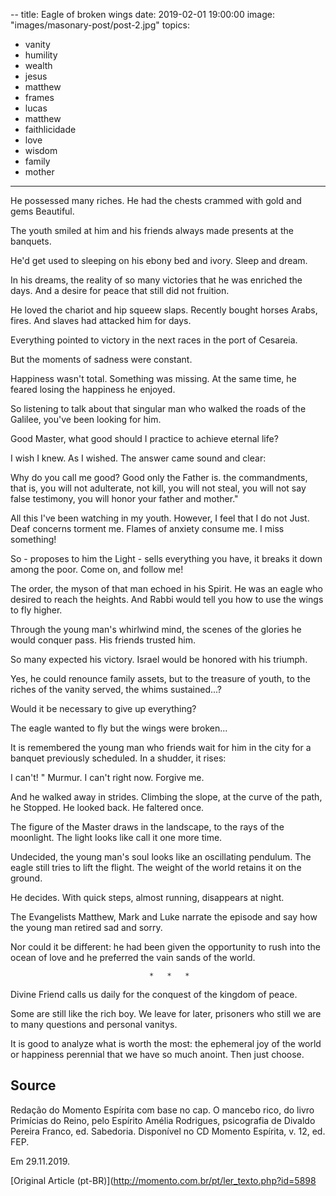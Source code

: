 --
title: Eagle of broken wings
date: 2019-02-01 19:00:00
image: "images/masonary-post/post-2.jpg"
topics: 
- vanity
- humility
- wealth
- jesus
- matthew
- frames
- lucas
- matthew
- faithlicidade
- love
- wisdom
- family
- mother
---

He possessed many riches. He had the chests crammed with gold and gems
Beautiful.

The youth smiled at him and his friends always made presents at the banquets.

He'd get used to sleeping on his ebony bed and ivory. Sleep and dream.

In his dreams, the reality of so many victories that he was
enriched the days. And a desire for peace that still did not fruition.

He loved the chariot and hip squeew slaps. Recently bought horses
Arabs, fires. And slaves had attacked him for days.

Everything pointed to victory in the next races in the port of Cesareia.

But the moments of sadness were constant.

Happiness wasn't total. Something was missing. At the same time, he feared losing the
happiness he enjoyed.

So listening to talk about that singular man who walked the roads of the
Galilee, you've been looking for him.

Good Master, what good should I practice to achieve eternal life?

I wish I knew. As I wished. The answer came sound and clear:

Why do you call me good? Good only the Father is.
the commandments, that is, you will not adulterate, not kill, you will not steal, you will not say
false testimony, you will honor your father and mother."

All this I've been watching in my youth. However, I feel that I do not
Just. Deaf concerns torment me. Flames of anxiety consume me.
I miss something!

So - proposes to him the Light - sells everything you have, it breaks it down among the poor.
Come on, and follow me!

The order, the myson of that man echoed in his Spirit. He was an eagle who
desired to reach the heights. And Rabbi would tell you how to use the wings to
fly higher.

Through the young man's whirlwind mind, the scenes of the glories he would conquer pass.
His friends trusted him.

So many expected his victory. Israel would be honored with his triumph.

Yes, he could renounce family assets, but to the treasure of youth, to the
riches of the vanity served, the whims sustained...?

Would it be necessary to give up everything?

The eagle wanted to fly but the wings were broken...

It is remembered the young man who friends wait for him in the city for a banquet
previously scheduled. In a shudder, it rises:

I can't! " Murmur. I can't right now. Forgive me.

And he walked away in strides. Climbing the slope, at the curve of the path, he
Stopped. He looked back. He faltered once.

The figure of the Master draws in the landscape, to the rays of the moonlight. The light looks like
call it one more time.

Undecided, the young man's soul looks like an oscillating pendulum. The eagle still tries to lift
the flight. The weight of the world retains it on the ground.

He decides. With quick steps, almost running, disappears at night.

The Evangelists Matthew, Mark and Luke narrate the episode and say how the
young man retired sad and sorry.

Nor could it be different: he had been given the opportunity to rush into the
ocean of love and he preferred the vain sands of the world.

                                   *   *   *

Divine Friend calls us daily for the conquest of the kingdom of peace.

Some are still like the rich boy. We leave for later, prisoners who still
we are to many questions and personal vanitys.

It is good to analyze what is worth the most: the ephemeral joy of the world or happiness
perennial that we have so much anoint. Then just choose.

## Source
Redação do Momento Espírita com base no cap. O mancebo rico, do livro
Primícias do Reino, pelo Espírito Amélia Rodrigues, psicografia de
Divaldo Pereira Franco, ed. Sabedoria.
Disponível no CD Momento Espírita, v. 12, ed. FEP.

Em 29.11.2019.

[Original Article (pt-BR)](http://momento.com.br/pt/ler_texto.php?id=5898
